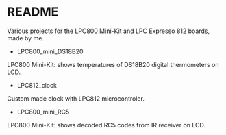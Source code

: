 # README #

Various projects for the LPC800 Mini-Kit and LPC Expresso 812 boards, made by me.

* LPC800_mini_DS18B20

LPC800 Mini-Kit: shows temperatures of DS18B20 digital thermometers on LCD.

* LPC812_clock

Custom made clock with LPC812 microcontroler.

* LPC800_mini_RC5

LPC800 Mini-Kit: shows decoded RC5 codes from IR receiver on LCD.

